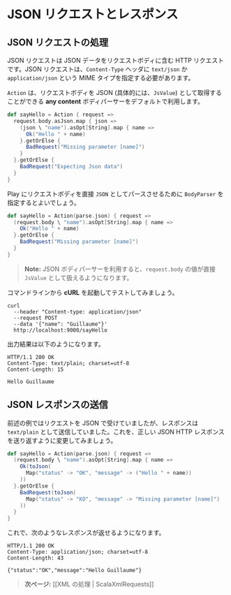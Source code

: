 <!--
# Handling and serving JSON requests
-->
# JSON リクエストとレスポンス

<!--
## Handling a JSON request
-->
## JSON リクエストの処理

<!--
A JSON request is an HTTP request using a valid JSON payload as request body. It must specify the `text/json` or `application/json` mime type in its `Content-Type` header.
-->
JSON リクエストは JSON データをリクエストボディに含む HTTP リクエストです。JSON リクエストは、`Content-Type` ヘッダに `text/json` か `application/json` という MIME タイプを指定する必要があります。

<!--
By default an `Action` uses an **any content** body parser, which lets you retrieve the body as JSON (actually as a `JsValue`):
-->
`Action` は、リクエストボディを JSON (具体的には、`JsValue`) として取得することができる **any content** ボディパーサーをデフォルトで利用します。

```scala
def sayHello = Action { request =>
  request.body.asJson.map { json =>
    (json \ "name").asOpt[String].map { name =>
      Ok("Hello " + name)
    }.getOrElse {
      BadRequest("Missing parameter [name]")
    }
  }.getOrElse {
    BadRequest("Expecting Json data")
  }
}
```

<!--
It's better (and simpler) to specify our own `BodyParser` to ask Play to parse the content body directly as JSON:
-->
Play にリクエストボディを直接 `JSON` としてパースさせるために `BodyParser` を指定するとよいでしょう。

```scala
def sayHello = Action(parse.json) { request =>
  (request.body \ "name").asOpt[String].map { name =>
    Ok("Hello " + name)
  }.getOrElse {
    BadRequest("Missing parameter [name]")
  }
}
```

<!--
> **Note:** When using a JSON body parser, the `request.body` value is directly a valid `JsValue`. 
-->
> **Note:** JSON ボディパーサーを利用すると、`request.body` の値が直接 `JsValue` として扱えるようになります。

<!--
You can test it with **cURL** from the command line:
-->
コマンドラインから **cURL** を起動してテストしてみましょう。

```
curl 
  --header "Content-type: application/json" 
  --request POST 
  --data '{"name": "Guillaume"}' 
  http://localhost:9000/sayHello
```

<!--
It replies with:
-->
出力結果は以下のようになります。

```
HTTP/1.1 200 OK
Content-Type: text/plain; charset=utf-8
Content-Length: 15

Hello Guillaume
```

<!--
## Serving a JSON response
-->
## JSON レスポンスの送信

<!--
In our previous example we handle a JSON request, but we reply with a `text/plain` response. Let’s change that to send back a valid JSON HTTP response:
-->
前述の例ではリクエストを JSON で受けていましたが、レスポンスは `text/plain` として送信していました。これを、正しい JSON HTTP レスポンスを送り返すように変更してみましょう。

```scala
def sayHello = Action(parse.json) { request =>
  (request.body \ "name").asOpt[String].map { name =>
    Ok(toJson(
      Map("status" -> "OK", "message" -> ("Hello " + name))
    ))
  }.getOrElse {
    BadRequest(toJson(
      Map("status" -> "KO", "message" -> "Missing parameter [name]")
    ))
  }
}
```

<!--
Now it replies with:
-->
これで、次のようなレスポンスが返せるようになります。

```
HTTP/1.1 200 OK
Content-Type: application/json; charset=utf-8
Content-Length: 43

{"status":"OK","message":"Hello Guillaume"}
```

<!--
> **Next:** [[Working with XML | ScalaXmlRequests]]
-->
> **次ページ:** [[XML の処理 | ScalaXmlRequests]]